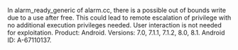 In alarm_ready_generic of alarm.cc, there is a possible out of bounds write due to a use after free. This could lead to remote escalation of privilege with no additional execution privileges needed. User interaction is not needed for exploitation. Product: Android. Versions: 7.0, 7.1.1, 7.1.2, 8.0, 8.1. Android ID: A-67110137.